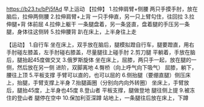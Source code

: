 
https://b23.tv/bPj5fAd
早上运动
【拉伸】
1.拉伸肩臂+侧腰   两只手摸手肘，放在脑后，拉伸两侧腰
2.拉伸肩臂+上背  一只手伸直，另一只上臂勾住，往回拉
3.拉伸腿+背    体前屈
4.拉伸上躯干  一条腿盘着，另一条竖直，盘着腿的手压另一条腿，身体往这侧转
5.拉伸腰背  趴在床上，上半身往上走


【运动】
1.自行车  坐在床上，双手放在脑后，腿模拟蹬自行车，腿要蹬直，用右手肘碰左膝盖，左手肘碰右膝盖，尽量腿往上碰手肘
2.剪刀腿  平躺着，手放在脑后，腿抬起45度做交叉
3.俄罗斯旋体 坐在床上，屈膝，两只手一起，放在腿的一侧，然后放在另一侧  进阶，双脚离地
4.臀桥（向上呼气向下吸气） 屈膝，躺下，腰往上顶
5.平板支撑  手臂可以直的，也可以屈的
6.侧抬腿（要绷直腿）侧压床上，抬腿，手臂支撑上半身
7.抬腿画圈（分别向内向外转圈） 坐床上，手臂放后，腿抬45度，上半身也45度
8.登山者  平板支撑，腿做登地  腿往侧上提
9.被冻住的登山者  腿停在空中
10.保加利亚深蹲 站地上，一条腿往后放在床上，下蹲
